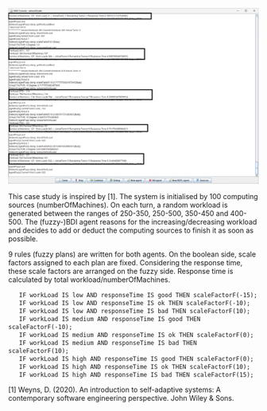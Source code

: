 ![screenshot](NetworkSystem.png)

This case study is inspired by [1]. The system is initialised by 100 computing sources (numberOfMachines). On each turn, a random workload is generated between the ranges of 250-350, 250-500, 350-450 and 400-500. 
The (fuzzy-)BDI agent reasons for the increasing/decreasing workload and decides to add or deduct the computing sources to finish it as soon as possible.

9 rules (fuzzy plans) are written for both agents.  On the boolean side, scale factors assigned to each plan are fixed. Considering the response time, these scale factors are arranged on the fuzzy side. Response time is calculated by total workload/numberOfMachines.



```
   IF workLoad IS low AND responseTime IS good THEN scaleFactorF(-15);
   IF workLoad IS low AND responseTime IS ok THEN scaleFactorF(-10);
   IF workLoad IS low AND responseTime IS bad THEN scaleFactorF(10);
   IF workLoad IS medium AND responseTime IS good THEN scaleFactorF(-10);
   IF workLoad IS medium AND responseTime IS ok THEN scaleFactorF(0);
   IF workLoad IS medium AND responseTime IS bad THEN scaleFactorF(10);
   IF workLoad IS high AND responseTime IS good THEN scaleFactorF(0);
   IF workLoad IS high AND responseTime IS ok THEN scaleFactorF(10);
   IF workLoad IS high AND responseTime IS bad THEN scaleFactorF(15);

```



[1] Weyns, D. (2020). An introduction to self-adaptive systems: A contemporary software engineering perspective. John Wiley & Sons.
